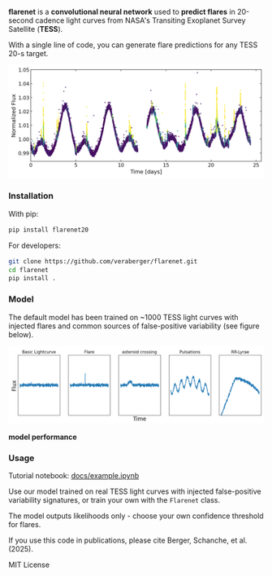 **flarenet** is a **convolutional neural network** used to **predict flares** in 20-second cadence light curves from NASA's Transiting Exoplanet Survey Satellite (**TESS**).

With a single line of code, you can generate flare predictions for any TESS 20-s target.

<div align="center">
  <img src="figures/aumic_preds.png" alt="Output predictions" width="900">
</div>

### Installation
With pip:
```bash
pip install flarenet20
```

For developers:
```bash
git clone https://github.com/veraberger/flarenet.git
cd flarenet
pip install .
```

### Model
The default model has been trained on ~1000 TESS light curves with injected flares and common sources of false-positive variability (see figure below).
<div align="center">
  <img src="figures/injected_variability.png" alt="False positives" width="600">
</div>

**model performance**

### Usage
Tutorial notebook: [docs/example.ipynb](docs/example.ipynb)

Use our model trained on real TESS light curves with injected false-positive variability signatures, or train your own with the ```Flarenet``` class.

The model outputs likelihoods only - choose your own confidence threshold for flares.

If you use this code in publications, please cite Berger, Schanche, et al. (2025).

MIT License

